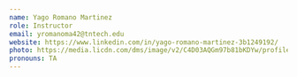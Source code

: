 ```yaml
---
name: Yago Romano Martinez
role: Instructor
email: yromanoma42@tntech.edu
website: https://www.linkedin.com/in/yago-romano-martinez-3b1249192/
photo: https://media.licdn.com/dms/image/v2/C4D03AQGm97b81bKDYw/profile-displayphoto-shrink_800_800/profile-displayphoto-shrink_800_800/0/1581204535080?e=1743033600&v=beta&t=6MINYMAkuQFrMZxkfz1CD9C8d9Dah09PFqNxaw4BEf0
pronouns: TA
---
```



